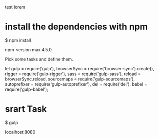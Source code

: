test
lorem

# install the dependencies with npm

$ npm install

<!--$ bower install bootstrap-sass-->


npm-version max 4.5.0


Pick some tasks and define them.

let gulp = require('gulp'),
	browserSync = require('browser-sync').create(),
	rigger = require('gulp-rigger'),
	sass = require('gulp-sass'),
	reload = browserSync.reload,
	sourcemaps = require('gulp-sourcemaps'),
	autoprefixer = require('gulp-autoprefixer'),
	del = require('del'),
	babel = require('gulp-babel');

# srart  Task
$ gulp


localhost:8080

